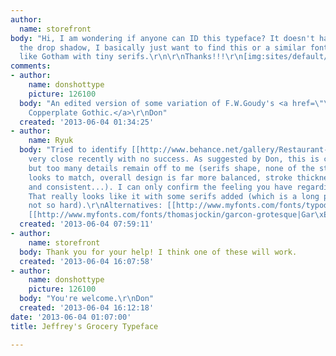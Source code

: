 ```yaml
---
author:
  name: storefront
body: "Hi, I am wondering if anyone can ID this typeface? It doesn't have to have
  the drop shadow, I basically just want to find this or a similar font. It looks
  like Gotham with tiny serifs.\r\n\r\nThanks!!!\r\n[img:sites/default/files/old-images/Jeffreys_4421.jpg]"
comments:
- author:
    name: donshottype
    picture: 126100
  body: "An edited version of some variation of F.W.Goudy's <a href=\"\r\nhttp://www.myfonts.com/fonts/linotype/copperplate-gothic/\">
    Copperplate Gothic.</a>\r\nDon"
  created: '2013-06-04 01:34:25'
- author:
    name: Ryuk
  body: "Tried to identify [[http://www.behance.net/gallery/Restaurant-branding/5745415|one]]
    very close recently with no success. As suggested by Don, this is close to Copperplate
    but too many details remain off to me (serifs shape, none of the standard weights
    looks to match, overall design is far more balanced, stroke thickness more regular
    and consistent...). I can only confirm the feeling you have regarding Gotham.
    That really looks like it with some serifs added (which is a long process but
    not so hard).\r\nAlternatives: [[http://www.myfonts.com/fonts/typodermic/biondi|Biondi]],
    [[http://www.myfonts.com/fonts/thomasjockin/garcon-grotesque|Gar\xE7on Grotesque]]"
  created: '2013-06-04 07:59:11'
- author:
    name: storefront
  body: Thank you for your help! I think one of these will work.
  created: '2013-06-04 16:07:58'
- author:
    name: donshottype
    picture: 126100
  body: "You're welcome.\r\nDon"
  created: '2013-06-04 16:12:18'
date: '2013-06-04 01:07:00'
title: Jeffrey's Grocery Typeface

---
```

